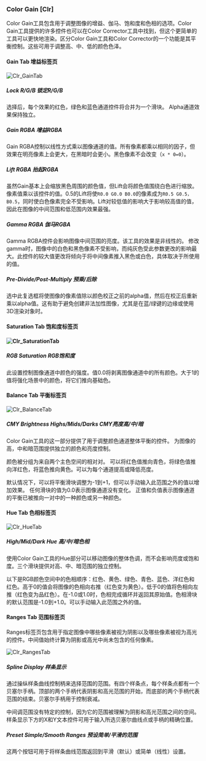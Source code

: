 ### Color Gain [Clr]

Color Gain工具包含用于调整图像的增益、伽马、饱和度和色相的选项。Color Gain工具提供的许多控件也可以在Color Corrector工具中找到，但这个更简单的工具可以更快地渲染。区分Color Gain工具和Color Corrector的一个功能是其平衡控制。这些可用于调整高、中、低的颜色色泽。

#### Gain Tab 增益标签页

![Clr_GainTab](images/Clr_GainTab.jpg)

##### Lock R/G/B 锁定R/G/B

选择后，每个效果的红色，绿色和蓝色通道控件将合并为一个滑块。 Alpha通道效果保持独立。

##### Gain RGBA 增益RGBA

Gain RGBA控制以线性方式乘以图像通道的值。所有像素都乘以相同的因子，但效果在明亮像素上会更大，在黑暗时会更小。黑色像素不会改变（`x * 0=0`）。

##### Lift RGBA 抬起RGBA

虽然Gain基本上会缩放黑色周围的颜色值，但Lift会将颜色值围绕白色进行缩放。 像素值乘以该控件的值。0.5的Lift将使`R0.0 G0.0 B0.0`的像素成为`R0.5 G0.5，B0.5`，同时使白色像素完全不受影响。Lift对较低值的影响大于影响较高值的值，因此在图像的中间范围和低范围内效果最强。

##### Gamma RGBA 伽马RGBA

Gamma RGBA控件会影响图像中间范围的亮度。该工具的效果是非线性的。 修改gamma时，图像中的白色和黑色像素不受影响，而纯灰色受此参数更改的影响最大。此控件的较大值更改将倾向于将中间像素推入黑色或白色，具体取决于所使用的值。

##### Pre-Divide/Post-Multiply 预乘/后除

选中此复选框将使图像的像素值除以颜色校正之前的alpha值，然后在校正后重新乘以alpha值。这有助于避免创建非法加性图像，尤其是在蓝/绿键的边缘或使用3D渲染对象时。

#### Saturation Tab 饱和度标签页

#### ![Clr_SaturationTab](images/Clr_SaturationTab.jpg)

##### RGB Saturation RGB饱和度

此设置控制图像通道中颜色的强度。值0.0将剥离图像通道中的所有颜色。大于1的值将强化场景中的颜色，将它们推向基础色。

#### Balance Tab 平衡标签页

![Clr_BalanceTab](images/Clr_BalanceTab.png)

##### CMY Brightness Highs/Mids/Darks CMY亮度高/中/暗

Color Gain工具的这一部分提供了用于调整颜色通道整体平衡的控件。 为图像的高，中和暗范围提供独立的颜色和亮度控制。

颜色被分组为来自两个主色空间的相对对。 可以将红色值推向青色，将绿色值推向洋红色，将蓝色推向黄色。可以为每个通道提高或降低亮度。

默认情况下，可以将平衡滑块调整为-1到+1，但可以手动输入此范围之外的值以增加效果。 任何滑块的值为0.0表示图像通道没有变化。 正值和负值表示图像通道的平衡已被推向一对中的一种颜色或另一种颜色。

#### Hue Tab 色相标签页

![Clr_HueTab](images/Clr_HueTab.jpg)

##### High/Mid/Dark Hue 高/中/暗色相

使用Color Gain工具的Hue部分可以移动图像的整体色调，而不会影响亮度或饱和度。三个滑块提供对高、中、暗范围的独立控制。

以下是RGB颜色空间中的色相顺序：红色、黄色、绿色、青色、蓝色、洋红色和红色。高于0的值会将图像的色相向右推（红色变为黄色）。低于0的值将色相向左推（红色变为品红色）。在-1.0或1.0时，色相完成循环并返回其原始值。色相滑块的默认范围是-1.0到+1.0。可以手动输入此范围之外的值。

#### Ranges Tab 范围标签页

Ranges标签页包含用于指定图像中哪些像素被视为阴影以及哪些像素被视为高光的控件。中间值始终计算为阴影或高光中尚未包含的任何像素。

![Clr_RangesTab](images/Clr_RangesTab.jpg)

##### Spline Display 样条显示

通过操纵样条曲线控制柄来选择范围的范围。有四个样条点，每个样条点都有一个贝塞尔手柄。顶部的两个手柄代表阴影和高光范围的开始，而底部的两个手柄代表范围的结束。贝塞尔手柄用于控制衰减。

中间调范围没有特定的控制，因为它的范围被理解为阴影和高光范围之间的空间。样条显示下方的X和Y文本控件可用于输入所选贝塞尔曲线点或手柄的精确位置。

##### Preset Simple/Smooth Ranges 预设简单/平滑的范围

这两个按钮可用于将样条曲线范围返回到平滑（默认）或简单（线性）设置。